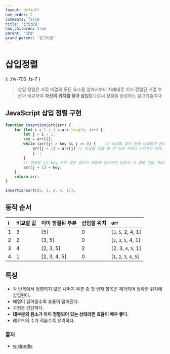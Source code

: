 ```yaml
---
layout: default
nav_order: 2
comments: false 
title: '삽입정렬'
has_children: true
parent: '정렬'
grand_parent: '알고리즘'
---
```


# 삽입정렬
{: .fw-700 .fs-7 }

> 삽입 정렬은 자료 배열의 모든 요소를 앞에서부터 차례대로 이미 정렬된 배열 부분과 비교하여 **자신의 위치를 찾아 삽입**함으로써 정렬을 완성하는 알고리즘이다.

## JavaScript 삽입 정렬 구현

```js
function insertionSort(arr) {
    for (let i = 1 ; i < arr.length; i++) {
        let j = i - 1;
        key = arr[i];
        while (arr[j] > key && j >= 0) {    // 비교할 값이 현재 비교중인 원소보다 크면 
            arr[j + 1] = arr[j] // 비교할 값을 한 칸 뒤로 미루고 (어차피 뒤에 있는 j + 1은 i이거나 이미 복사된 값이기 때문에 덮어써도 됨)
            j--;
        }
        // 마지막 j는 key 보다 작은 값이기 때문에 덮어쓰면 안되고 그 바로 다음 자리에 삽입
        arr[j + 1] = key;
    }
    return arr;
}

insertionSort([5, 3, 2, 4, 1]);
```


## 동작 순서

|   i   |     비교할 값     |    이미 정렬된 부분   |   삽입할 위치   |         arr         |
|:------|:------------|:------------|:-------------|:--------------------|
|   1   |      3      |      [5]      |      0       | [`3`, `5`, 2, 4, 1] | 
|   2   |     2      |      [3, 5]      |      0       | [`2`, `3`, `5`, 4, 1] | 
|   3   |     4      |      [2, 3, 5]      |       2      | [2, 3, `4`, `5`, 1] |
|   4   |   1   |     [2, 3, 4, 5]      |      0      | [`1`, `2`, `3`, `4`, `5`] |


## 특징 

- 각 반복에서 정렬되지 않은 나머지 부분 중 첫 번재 항목은 제거되어 정확한 위치에 삽입된다.
- 배열이 길어질수록 효율이 떨어진다.
- 구현은 간단하다.
- **대부분의 원소가 이미 정렬되어 있는 상태라면 효율이 매우 좋다.**
- 레코드의 수가 적을수록 유리하다.

### 출처
- [wikipedia](https://ko.wikipedia.org/wiki/삽입_정렬)